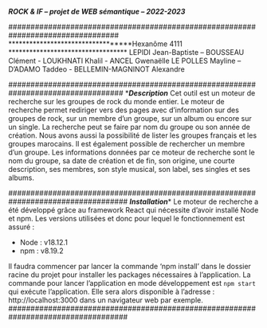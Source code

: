 *****************ROCK & IF – projet de WEB sémantique – 2022-2023*****************

#################################################################################
**********************************Hexanôme 4111 **********************************
LEPIDI Jean-Baptiste – BOUSSEAU Clément - LOUKHNATI Khalil  - ANCEL Gwenaëlle
LE POLLES Mayline – D’ADAMO Taddeo  - BELLEMIN-MAGNINOT Alexandre

##################################################################################
************************************Description***********************************
Cet outil est un moteur de recherche sur les groupes de rock du monde entier. 
Le moteur de recherche permet rediriger vers des pages avec d’information sur des 
groupes de rock, sur un membre d’un groupe, sur un album ou encore sur un single. 
La recherche peut se faire par nom du groupe ou son année de création. Nous avons 
aussi la possibilité de lister les groupes français et les groupes marocains. Il 
est également possible de rechercher un membre d’un groupe. Les informations données
par ce moteur de recherche sont le nom du groupe, sa date de création et de fin, 
son origine, une courte description, ses membres, son style musical, son label, 
ses singles et ses albums. 

###################################################################################
***********************************Installation************************************
Le moteur de recherche a été développé grâce au framework React qui nécessite d’avoir
installé Node et npm.
Les versions utilisées et donc pour lequel le fonctionnement est assuré : 
- Node : v18.12.1
-	npm : v8.19.2

Il faudra commencer par lancer la commande ‘npm install’ dans le dossier racine du 
projet pour installer les packages nécessaires à l’application. 
La commande pour lancer l’application en mode développement est `npm start` qui 
exécute l’application. Elle sera alors disponible à l’adresse : http://localhost:3000 
dans un navigateur web par exemple.
###################################################################################